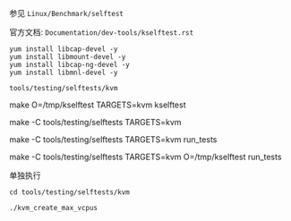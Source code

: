 

参见 `Linux/Benchmark/selftest`

官方文档: `Documentation/dev-tools/kselftest.rst`

```
yum install libcap-devel -y
yum install libmount-devel -y
yum install libcap-ng-devel -y
yum install libmnl-devel -y
```


`tools/testing/selftests/kvm`

make O=/tmp/kselftest TARGETS=kvm kselftest

make -C tools/testing/selftests TARGETS=kvm

make -C tools/testing/selftests TARGETS=kvm run_tests

make -C tools/testing/selftests TARGETS=kvm O=/tmp/kselftest run_tests



单独执行

```
cd tools/testing/selftests/kvm

./kvm_create_max_vcpus
```